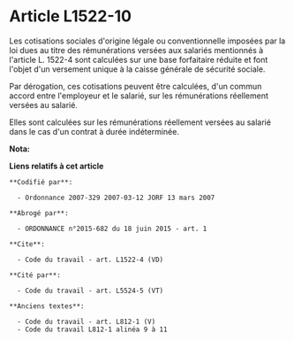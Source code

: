 # Article L1522-10

Les cotisations sociales d'origine légale ou conventionnelle imposées par la loi dues au titre des rémunérations versées aux
salariés mentionnés à l'article L. 1522-4 sont calculées sur une base forfaitaire réduite et font l'objet d'un versement
unique à la caisse générale de sécurité sociale.

Par dérogation, ces cotisations peuvent être calculées, d'un commun accord entre l'employeur et le salarié, sur les
rémunérations réellement versées au salarié.

Elles sont calculées sur les rémunérations réellement versées au salarié dans le cas d'un contrat à durée indéterminée.

**Nota:**



**Liens relatifs à cet article**

	**Codifié par**:

	  - Ordonnance 2007-329 2007-03-12 JORF 13 mars 2007

	**Abrogé par**:

	  - ORDONNANCE n°2015-682 du 18 juin 2015 - art. 1

	**Cite**:

	  - Code du travail - art. L1522-4 (VD)

	**Cité par**:

	  - Code du travail - art. L5524-5 (VT)

	**Anciens textes**:

	  - Code du travail - art. L812-1 (V)
	  - Code du travail L812-1 alinéa 9 à 11
